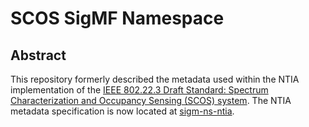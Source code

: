 # SCOS SigMF Namespace

## Abstract
This repository formerly described the metadata used within the NTIA implementation of the  [IEEE 802.22.3 Draft Standard: Spectrum Characterization and Occupancy Sensing (SCOS) system](http://www.ieee802.org/22/P802_22_3_PAR_Detail_Approved.pdf). The NTIA metadata specification is now located at [sigm-ns-ntia](https://github.com/NTIA/sigmf-ns-ntia/).


